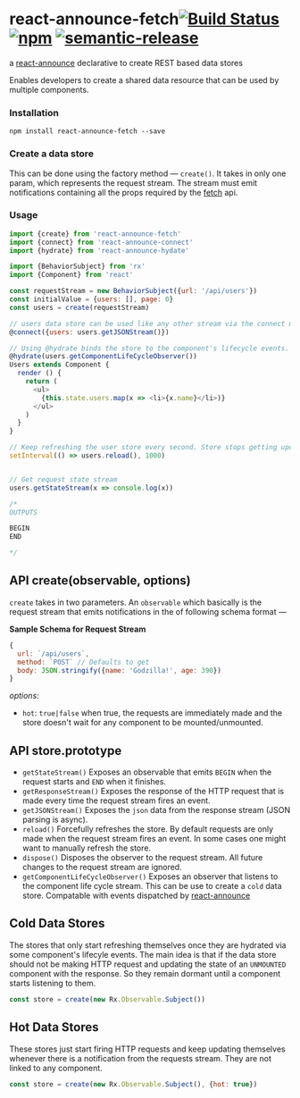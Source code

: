 # react-announce-fetch[![Build Status](https://travis-ci.org/tusharmath/react-announce-fetch.svg?branch=master)](https://travis-ci.org/tusharmath/react-announce-fetch) [![npm](https://img.shields.io/npm/v/react-announce-fetch.svg)]() [![semantic-release](https://img.shields.io/badge/%20%20%F0%9F%93%A6%F0%9F%9A%80-semantic--release-e10079.svg)](https://github.com/semantic-release/semantic-release)
a [react-announce](https://github.com/tusharmath/react-announce) declarative to create REST based data stores

Enables developers to create a shared data resource that can be used by multiple components.

### Installation
```
npm install react-announce-fetch --save
```

### Create a data store
This can be done using the factory method — `create()`. It takes in only one param, which represents the request stream. The stream must emit notifications containing all the props required by the [fetch](https://github.com/github/fetch) api.


### Usage

```javascript
import {create} from 'react-announce-fetch'
import {connect} from 'react-announce-connect'
import {hydrate} from 'react-announce-hydate'

import {BehaviorSubject} from 'rx'
import {Component} from 'react'

const requestStream = new BehaviorSubject({url: '/api/users'})
const initialValue = {users: [], page: 0}
const users = create(requestStream)

// users data store can be used like any other stream via the connect module
@connect({users: users.getJSONStream()})

// Using @hydrate binds the store to the component's lifecycle events.  
@hydrate(users.getComponentLifeCycleObserver())
Users extends Component {
  render () {
    return (
      <ul>
        {this.state.users.map(x => <li>{x.name}</li>)}
      </ul>
    )    
  }
}

// Keep refreshing the user store every second. Store stops getting updated automatically when the component Users unmounts.
setInterval(() => users.reload(), 1000)


// Get request state stream
users.getStateStream(x => console.log(x))

/*
OUTPUTS

BEGIN
END

*/
```

## API create(observable, options)
`create` takes in two parameters. An `observable` which basically is the request stream that emits notifications in the of following schema format —

**Sample Schema for Request Stream**
```javascript
{
  url: `/api/users`,
  method: `POST` // Defaults to get
  body: JSON.stringify({name: 'Godzilla!', age: 390})
}
```

*options:* 
- `hot`: `true|false` when true, the requests are immediately made and the store doesn't wait for any component to be mounted/unmounted.

## API store.prototype
- `getStateStream()` Exposes an observable that emits `BEGIN` when the request starts and `END` when it finishes.
- `getResponseStream()` Exposes the response of the HTTP request that is made every time the request stream fires an event.
- `getJSONStream()` Exposes the `json` data from the response stream (JSON parsing is async). 
- `reload()` Forcefully refreshes the store. By default requests are only made when the request stream fires an event. In some cases one might want to manually refresh the store.
- `dispose()` Disposes the observer to the request stream. All future changes to the request stream are ignored.
- `getComponentLifeCycleObserver()` Exposes an observer that listens to the component life cycle stream. This can be  use to create a `cold` data store. Compatable with events dispatched by [react-announce](https://github.com/tusharmath/react-announce#getcomponentstreamstream-observable-dispose-function)

## Cold Data Stores
The stores that only start refreshing themselves once they are hydrated via some component's lifecyle events. The main idea is that if the data store should not be making HTTP request and updating the state of an `UNMOUNTED` component with the response. So they remain dormant until a component starts listening to them.

```javascript
const store = create(new Rx.Observable.Subject())
```

## Hot Data Stores
These stores just start firing HTTP requests and keep updating themselves whenever there is a notification from the requests stream. They are not linked to any component.

```javascript
const store = create(new Rx.Observable.Subject(), {hot: true})
```
